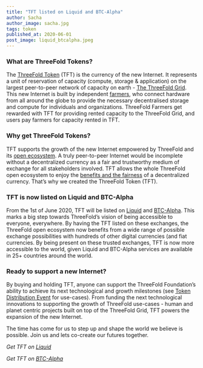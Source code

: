 ```yaml
---
title: "TFT listed on Liquid and BTC-Alpha"
author: Sacha
author_image: sacha.jpg
tags: token
published_at: 2020-06-01
post_image: liquid_btcalpha.jpeg
---
```



### What are ThreeFold Tokens?

The [ThreeFold Token](https://wiki.threefold.io/#/token_why) (TFT) is the currency of the new Internet. It represents a unit of reservation of capacity (compute, storage & application) on the largest peer-to-peer network of capacity on earth - [The ThreeFold Grid](https://wiki.threefold.io/#/grid_what). This new Internet is built by independent [farmers](https://wiki.threefold.io/#/what_is_a_farmer), who connect hardware from all around the globe to provide the necessary decentralised storage and compute for individuals and organizations. ThreeFold Farmers get rewarded with TFT for providing rented capacity to the ThreeFold Grid, and users pay farmers for capacity rented in TFT.

### Why get ThreeFold Tokens?

TFT supports the growth of the new Internet empowered by ThreeFold and its [open ecosystem](https://wiki.threefold.io/#/partners). A truly peer-to-peer Internet would be incomplete without a decentralized currency as a fair and trustworthy medium of exchange for all stakeholders involved. TFT allows the whole ThreeFold open ecosystem to enjoy the [benefits and the fairness](https://wiki.threefold.io/#/token_features) of a decentralized currency. That’s why we created the ThreeFold Token (TFT).

### TFT is now listed on Liquid and BTC-Alpha

From the 1st of June 2020, TFT will be listed on [Liquid](https://blog.liquid.com/threefold-a-game-changing-technology) and [BTC-Alpha](https://btc-alpha.com/en/news/integration-of-tft-tradings-already-available). This marks a big step towards ThreeFold’s vision of being accessible to everyone, everywhere. By having the TFT listed on these exchanges, the ThreeFold open ecosystem now benefits from a wide range of possible exchange possibilities with hundreds of other digital currencies (and fiat currencies. By being present on these trusted exchanges, TFT is now more accessible to the world, given Liquid and BTC-Alpha services are available in 25+ countries around the world.  

### Ready to support a new Internet?

By buying and holding TFT, anyone can support the ThreeFold Foundation’s ability to achieve its next technological and growth milestones (see [Token Distribution Event](https://wiki.threefold.io/#/tdeoverview) for use-cases). From funding the next technological innovations to supporting the growth of ThreeFold use-cases - human and planet centric projects built on top of the ThreeFold Grid, TFT powers the expansion of the new Internet. 

The time has come for us to step up and shape the world we believe is possible. Join us and lets co-create our futures together.

*Get TFT on [Liquid](https://app.liquid.com/exchange/TFTBTC)*

*Get TFT on [BTC-Alpha](https://btc-alpha.com/en/exchange/TFT_BTC)*

